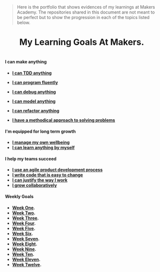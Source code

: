 
> Here is the portfolio that shows evidences of my learnings at Makers Academy. The repositories
shared in this document are not meant to be perfect but to show the progression in each of the topics listed below.

<h1 align='center'>
My Learning Goals At Makers.
<h1>


<h4>
 I can make anything
<h4>

- [I can TDD anything](https://github.com/SarpongAbasimi/TheMakersPort/tree/master/tddAnyThing)

- [I can program fluently](https://github.com/SarpongAbasimi/TheMakersPort/tree/master/programFleuntly)
- [I can debug anything](https://github.com/SarpongAbasimi/TheMakersPort/tree/master/debugAnything)
- [I can model anything]()
- [I can refactor anything]()
- [I have a methodical approach to solving problems]()


<h4>
I'm equipped for long term growth
<h4>

- [I manage my own wellbeing]()
- [I can learn anything by myself]()

<h4>
I help my teams succeed
<h4>


- [I use an agile product development process]()
- [I write code that is easy to change]()
- [I can justify the way I work]()
- [I grow collaboratively]()

<h4>
Weekly Goals
<h4>

- [Week One]().
- [Week Two]().
- [Week Three]().
- [Week Four]().
- [Week Five]().
- [Week Six]().
- [Week Seven]().
- [Week Eight]().
- [Week Nine](https://github.com/SarpongAbasimi/ConnectExpressBackEndToReactFrontEnd).
- [Week Ten]().
- [Week Eleven]().
- [Week Twelve]().


